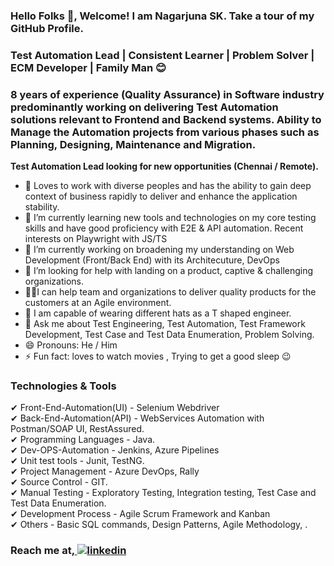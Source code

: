 
### Hello Folks 👋, Welcome! I am Nagarjuna SK. Take a tour of my GitHub Profile.
### Test Automation Lead | Consistent Learner | Problem Solver | ECM Developer | Family Man 😊
### 8 years of experience (Quality Assurance) in Software industry predominantly working on delivering Test Automation solutions relevant to Frontend and Backend systems. Ability to Manage the Automation projects from various phases such as Planning, Designing, Maintenance and Migration.

<b>Test Automation Lead looking for new opportunities (Chennai / Remote).</b>

- 🌱 Loves to work with diverse peoples and has the ability to gain deep context of business rapidly to deliver and enhance the application stability.
- 🌱 I’m currently learning new tools and technologies on my core testing skills and have good proficiency with E2E & API automation. Recent interests on Playwright with JS/TS
- 🔭 I’m currently working on broadening my understanding on Web Development (Front/Back End) with its Architecuture, DevOps
- 🤔 I’m looking for help with landing on a product, captive & challenging organizations.
- 🧑‍💻I can help team and organizations to deliver quality products for the customers at an Agile environment.
- 🎩 I am capable of wearing different hats as a T shaped engineer.
- 💬 Ask me about Test Engineering, Test Automation, Test Framework Development, Test Case and Test Data Enumeration, Problem Solving. 
- 😄 Pronouns: He / Him 
- ⚡ Fun fact: loves to watch movies , Trying to get a good sleep :wink:  


### Technologies & Tools

✔ Front-End-Automation(UI)  - Selenium Webdriver<br>
✔ Back-End-Automation(API)  - WebServices Automation with Postman/SOAP UI, RestAssured.<br>
✔ Programming Languages     - Java.<br>
✔ Dev-OPS-Automation        - Jenkins, Azure Pipelines<br>
✔ Unit test tools           - Junit, TestNG.<br>
✔ Project Management        - Azure DevOps, Rally<br>
✔ Source Control            - GIT.<br>
✔ Manual Testing            - Exploratory Testing, Integration testing, Test Case and Test Data Enumeration.<br>
✔ Development Process       - Agile Scrum Framework and Kanban<br>
✔ Others                    - Basic SQL commands, Design Patterns, Agile Methodology, .<br>


### Reach me at,<a href="https://www.linkedin.com/in/nagarjunask" rel="nofollow noreferrer">  <img src="https://img.shields.io/badge/LinkedIn-0077B5?style=for-the-badge&logo=linkedin&logoColor=white" alt="linkedin"></a> &nbsp;
   










